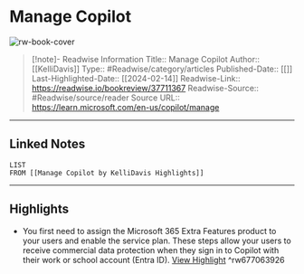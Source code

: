 # Manage Copilot

![rw-book-cover](https://readwise-assets.s3.amazonaws.com/media/uploaded_book_covers/profile_174804/open-graph-image_I3NIbNy.png)
<br>
>[!note]- Readwise Information
>Title:: Manage Copilot
>Author:: [[KelliDavis]]
>Type:: #Readwise/category/articles
>Published-Date:: [[]]
>Last-Highlighted-Date:: [[2024-02-14]]
>Readwise-Link:: https://readwise.io/bookreview/37711367
>Readwise-Source:: #Readwise/source/reader
>Source URL:: https://learn.microsoft.com/en-us/copilot/manage
--- 

## Linked Notes
```dataview
LIST
FROM [[Manage Copilot by KelliDavis Highlights]]
```

---

## Highlights
- You first need to assign the Microsoft 365 Extra Features product to your users and enable the service plan. These steps allow your users to receive commercial data protection when they sign in to Copilot with their work or school account (Entra ID). [View Highlight](https://readwise.io/open/677063926) ^rw677063926

